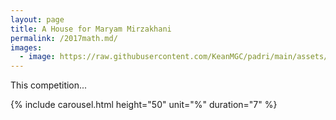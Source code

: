 ```yaml
---
layout: page
title: A House for Maryam Mirzakhani
permalink: /2017math.md/
images:
  - image: https://raw.githubusercontent.com/KeanMGC/padri/main/assets/IMG_20210328_151116.jpg
---
```


This competition...




{% include carousel.html height="50" unit="%" duration="7" %}
